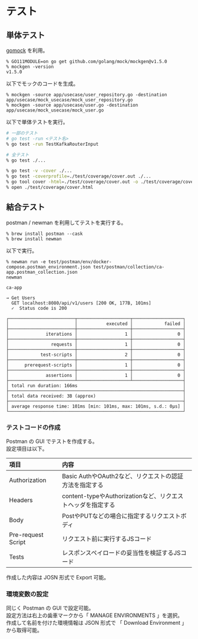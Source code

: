 # テスト

## 単体テスト

[gomock](https://github.com/golang/mock) を利用。

```
% GO111MODULE=on go get github.com/golang/mock/mockgen@v1.5.0
% mockgen -version
v1.5.0
```

以下でモックのコードを生成。

```
% mockgen -source app/usecase/user_repository.go -destination app/usecase/mock_usecase/mock_user_repository.go
% mockgen -source app/usecase/user.go -destination app/usecase/mock_usecase/mock_user.go
```

以下で単体テストを実行。

```zsh
# 一部のテスト
# go test -run <テスト名>
% go test -run TestKafkaRouterInput

# 全テスト
% go test ./...

% go test -v -cover ./...
% go test -coverprofile=./test/coverage/cover.out ./...
% go tool cover -html=./test/coverage/cover.out -o ./test/coverage/cover.html
% open ./test/coverage/cover.html
```

## 結合テスト

postman / newman を利用してテストを実行する。

```
% brew install postman --cask
% brew install newman
```

以下で実行。

```
% newman run -e test/postman/env/docker-compose.postman_environment.json test/postman/collection/ca-app.postman_collection.json
newman

ca-app

→ Get Users
  GET localhost:8080/api/v1/users [200 OK, 177B, 101ms]
  ✓  Status code is 200

┌─────────────────────────┬────────────────────┬───────────────────┐
│                         │           executed │            failed │
├─────────────────────────┼────────────────────┼───────────────────┤
│              iterations │                  1 │                 0 │
├─────────────────────────┼────────────────────┼───────────────────┤
│                requests │                  1 │                 0 │
├─────────────────────────┼────────────────────┼───────────────────┤
│            test-scripts │                  2 │                 0 │
├─────────────────────────┼────────────────────┼───────────────────┤
│      prerequest-scripts │                  1 │                 0 │
├─────────────────────────┼────────────────────┼───────────────────┤
│              assertions │                  1 │                 0 │
├─────────────────────────┴────────────────────┴───────────────────┤
│ total run duration: 166ms                                        │
├──────────────────────────────────────────────────────────────────┤
│ total data received: 3B (approx)                                 │
├──────────────────────────────────────────────────────────────────┤
│ average response time: 101ms [min: 101ms, max: 101ms, s.d.: 0µs] │
└──────────────────────────────────────────────────────────────────┘
```

### テストコードの作成

Postman の GUI でテストを作成する。  
設定項目は以下。

|項目|内容|
|:---|:---|
|Authorization|Basic AuthやOAuth2など、リクエストの認証方法を指定する|
|Headers|content-typeやAuthorizationなど、リクエストヘッダを指定する|
|Body|PostやPUTなどの場合に指定するリクエストボディ|
|Pre-request Script|リクエスト前に実行するJSコード|
|Tests|レスポンスペイロードの妥当性を検証するJSコード|

作成した内容は JOSN 形式で Export 可能。

### 環境変数の設定

同じく Postman の GUI で設定可能。  
設定方法は右上の歯車マークから「 MANAGE ENVIRONMENTS 」を選択。  
作成して名前を付けた環境情報は JSON 形式で 「 Download Environment 」から取得可能。